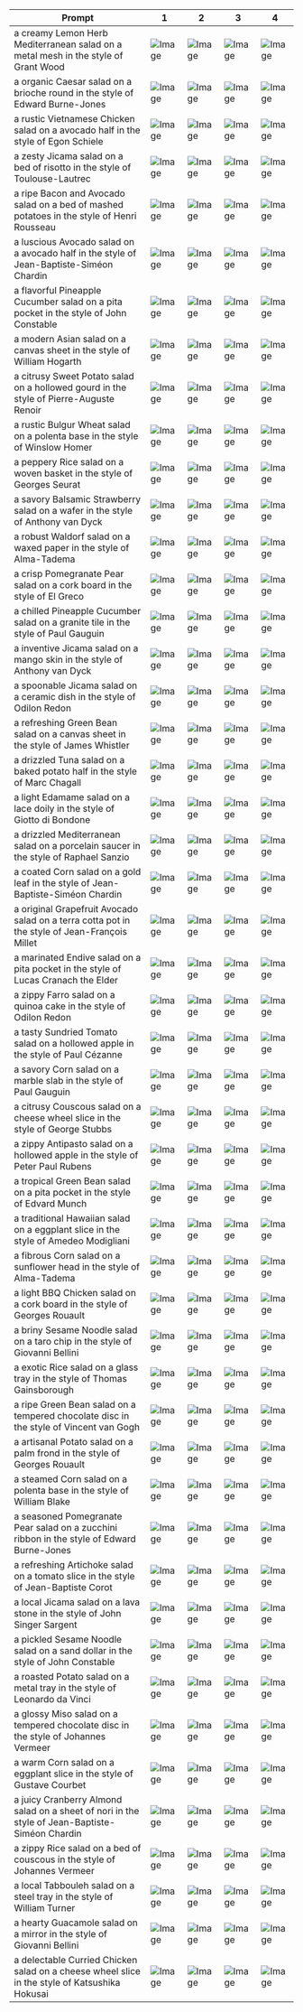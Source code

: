 | Prompt | 1 | 2 | 3 | 4 |
|-|-|-|-|-|
| a creamy Lemon Herb Mediterranean salad on a metal mesh in the style of Grant Wood | ![Image](https://salad-benchmark-public-assets.s3.us-east-2.amazonaws.com/sdxl/52079376-98b6-4cab-9ee3-ac1490f5eede-0.jpg) | ![Image](https://salad-benchmark-public-assets.s3.us-east-2.amazonaws.com/sdxl/52079376-98b6-4cab-9ee3-ac1490f5eede-1.jpg) | ![Image](https://salad-benchmark-public-assets.s3.us-east-2.amazonaws.com/sdxl/52079376-98b6-4cab-9ee3-ac1490f5eede-2.jpg) | ![Image](https://salad-benchmark-public-assets.s3.us-east-2.amazonaws.com/sdxl/52079376-98b6-4cab-9ee3-ac1490f5eede-3.jpg) |
| a organic Caesar salad on a brioche round in the style of Edward Burne-Jones | ![Image](https://salad-benchmark-public-assets.s3.us-east-2.amazonaws.com/sdxl/1dfba2d1-171a-402c-969c-b31e3c63b9a1-0.jpg) | ![Image](https://salad-benchmark-public-assets.s3.us-east-2.amazonaws.com/sdxl/1dfba2d1-171a-402c-969c-b31e3c63b9a1-1.jpg) | ![Image](https://salad-benchmark-public-assets.s3.us-east-2.amazonaws.com/sdxl/1dfba2d1-171a-402c-969c-b31e3c63b9a1-2.jpg) | ![Image](https://salad-benchmark-public-assets.s3.us-east-2.amazonaws.com/sdxl/1dfba2d1-171a-402c-969c-b31e3c63b9a1-3.jpg) |
| a rustic Vietnamese Chicken salad on a avocado half in the style of Egon Schiele | ![Image](https://salad-benchmark-public-assets.s3.us-east-2.amazonaws.com/sdxl/c99401ae-1409-4637-a45e-18c254512980-0.jpg) | ![Image](https://salad-benchmark-public-assets.s3.us-east-2.amazonaws.com/sdxl/c99401ae-1409-4637-a45e-18c254512980-1.jpg) | ![Image](https://salad-benchmark-public-assets.s3.us-east-2.amazonaws.com/sdxl/c99401ae-1409-4637-a45e-18c254512980-2.jpg) | ![Image](https://salad-benchmark-public-assets.s3.us-east-2.amazonaws.com/sdxl/c99401ae-1409-4637-a45e-18c254512980-3.jpg) |
| a zesty Jicama salad on a bed of risotto in the style of Toulouse-Lautrec | ![Image](https://salad-benchmark-public-assets.s3.us-east-2.amazonaws.com/sdxl/03f81b9e-4ec6-4d8d-b523-852f7aff51d7-0.jpg) | ![Image](https://salad-benchmark-public-assets.s3.us-east-2.amazonaws.com/sdxl/03f81b9e-4ec6-4d8d-b523-852f7aff51d7-1.jpg) | ![Image](https://salad-benchmark-public-assets.s3.us-east-2.amazonaws.com/sdxl/03f81b9e-4ec6-4d8d-b523-852f7aff51d7-2.jpg) | ![Image](https://salad-benchmark-public-assets.s3.us-east-2.amazonaws.com/sdxl/03f81b9e-4ec6-4d8d-b523-852f7aff51d7-3.jpg) |
| a ripe Bacon and Avocado salad on a bed of mashed potatoes in the style of Henri Rousseau | ![Image](https://salad-benchmark-public-assets.s3.us-east-2.amazonaws.com/sdxl/691102a6-9032-4e62-bfe4-c37247751a1c-0.jpg) | ![Image](https://salad-benchmark-public-assets.s3.us-east-2.amazonaws.com/sdxl/691102a6-9032-4e62-bfe4-c37247751a1c-1.jpg) | ![Image](https://salad-benchmark-public-assets.s3.us-east-2.amazonaws.com/sdxl/691102a6-9032-4e62-bfe4-c37247751a1c-2.jpg) | ![Image](https://salad-benchmark-public-assets.s3.us-east-2.amazonaws.com/sdxl/691102a6-9032-4e62-bfe4-c37247751a1c-3.jpg) |
| a luscious Avocado salad on a avocado half in the style of Jean-Baptiste-Siméon Chardin | ![Image](https://salad-benchmark-public-assets.s3.us-east-2.amazonaws.com/sdxl/991920a5-19c7-4e02-997e-f0a4b7820b84-0.jpg) | ![Image](https://salad-benchmark-public-assets.s3.us-east-2.amazonaws.com/sdxl/991920a5-19c7-4e02-997e-f0a4b7820b84-1.jpg) | ![Image](https://salad-benchmark-public-assets.s3.us-east-2.amazonaws.com/sdxl/991920a5-19c7-4e02-997e-f0a4b7820b84-2.jpg) | ![Image](https://salad-benchmark-public-assets.s3.us-east-2.amazonaws.com/sdxl/991920a5-19c7-4e02-997e-f0a4b7820b84-3.jpg) |
| a flavorful Pineapple Cucumber salad on a pita pocket in the style of John Constable | ![Image](https://salad-benchmark-public-assets.s3.us-east-2.amazonaws.com/sdxl/1736125f-9b09-47f1-ad2f-83758da88dce-0.jpg) | ![Image](https://salad-benchmark-public-assets.s3.us-east-2.amazonaws.com/sdxl/1736125f-9b09-47f1-ad2f-83758da88dce-1.jpg) | ![Image](https://salad-benchmark-public-assets.s3.us-east-2.amazonaws.com/sdxl/1736125f-9b09-47f1-ad2f-83758da88dce-2.jpg) | ![Image](https://salad-benchmark-public-assets.s3.us-east-2.amazonaws.com/sdxl/1736125f-9b09-47f1-ad2f-83758da88dce-3.jpg) |
| a modern Asian salad on a canvas sheet in the style of William Hogarth | ![Image](https://salad-benchmark-public-assets.s3.us-east-2.amazonaws.com/sdxl/91c1dc9c-e848-46b8-aa3f-dc1e3a51ff46-0.jpg) | ![Image](https://salad-benchmark-public-assets.s3.us-east-2.amazonaws.com/sdxl/91c1dc9c-e848-46b8-aa3f-dc1e3a51ff46-1.jpg) | ![Image](https://salad-benchmark-public-assets.s3.us-east-2.amazonaws.com/sdxl/91c1dc9c-e848-46b8-aa3f-dc1e3a51ff46-2.jpg) | ![Image](https://salad-benchmark-public-assets.s3.us-east-2.amazonaws.com/sdxl/91c1dc9c-e848-46b8-aa3f-dc1e3a51ff46-3.jpg) |
| a citrusy Sweet Potato salad on a hollowed gourd in the style of Pierre-Auguste Renoir | ![Image](https://salad-benchmark-public-assets.s3.us-east-2.amazonaws.com/sdxl/f3853ebb-a735-4067-be4f-f199760726e9-0.jpg) | ![Image](https://salad-benchmark-public-assets.s3.us-east-2.amazonaws.com/sdxl/f3853ebb-a735-4067-be4f-f199760726e9-1.jpg) | ![Image](https://salad-benchmark-public-assets.s3.us-east-2.amazonaws.com/sdxl/f3853ebb-a735-4067-be4f-f199760726e9-2.jpg) | ![Image](https://salad-benchmark-public-assets.s3.us-east-2.amazonaws.com/sdxl/f3853ebb-a735-4067-be4f-f199760726e9-3.jpg) |
| a rustic Bulgur Wheat salad on a polenta base in the style of Winslow Homer | ![Image](https://salad-benchmark-public-assets.s3.us-east-2.amazonaws.com/sdxl/5b06e294-68c7-41e7-9578-a547a2b02f1a-0.jpg) | ![Image](https://salad-benchmark-public-assets.s3.us-east-2.amazonaws.com/sdxl/5b06e294-68c7-41e7-9578-a547a2b02f1a-1.jpg) | ![Image](https://salad-benchmark-public-assets.s3.us-east-2.amazonaws.com/sdxl/5b06e294-68c7-41e7-9578-a547a2b02f1a-2.jpg) | ![Image](https://salad-benchmark-public-assets.s3.us-east-2.amazonaws.com/sdxl/5b06e294-68c7-41e7-9578-a547a2b02f1a-3.jpg) |
| a peppery Rice salad on a woven basket in the style of Georges Seurat | ![Image](https://salad-benchmark-public-assets.s3.us-east-2.amazonaws.com/sdxl/343818b6-0c15-47b3-b7e7-5e6f6774c38d-0.jpg) | ![Image](https://salad-benchmark-public-assets.s3.us-east-2.amazonaws.com/sdxl/343818b6-0c15-47b3-b7e7-5e6f6774c38d-1.jpg) | ![Image](https://salad-benchmark-public-assets.s3.us-east-2.amazonaws.com/sdxl/343818b6-0c15-47b3-b7e7-5e6f6774c38d-2.jpg) | ![Image](https://salad-benchmark-public-assets.s3.us-east-2.amazonaws.com/sdxl/343818b6-0c15-47b3-b7e7-5e6f6774c38d-3.jpg) |
| a savory Balsamic Strawberry salad on a wafer in the style of Anthony van Dyck | ![Image](https://salad-benchmark-public-assets.s3.us-east-2.amazonaws.com/sdxl/12caa2d0-5485-4e6e-bd8e-673e5bcfe335-0.jpg) | ![Image](https://salad-benchmark-public-assets.s3.us-east-2.amazonaws.com/sdxl/12caa2d0-5485-4e6e-bd8e-673e5bcfe335-1.jpg) | ![Image](https://salad-benchmark-public-assets.s3.us-east-2.amazonaws.com/sdxl/12caa2d0-5485-4e6e-bd8e-673e5bcfe335-2.jpg) | ![Image](https://salad-benchmark-public-assets.s3.us-east-2.amazonaws.com/sdxl/12caa2d0-5485-4e6e-bd8e-673e5bcfe335-3.jpg) |
| a robust Waldorf salad on a waxed paper in the style of Alma-Tadema | ![Image](https://salad-benchmark-public-assets.s3.us-east-2.amazonaws.com/sdxl/6f9a78db-4fe0-4569-9eb9-d8198e3ad340-0.jpg) | ![Image](https://salad-benchmark-public-assets.s3.us-east-2.amazonaws.com/sdxl/6f9a78db-4fe0-4569-9eb9-d8198e3ad340-1.jpg) | ![Image](https://salad-benchmark-public-assets.s3.us-east-2.amazonaws.com/sdxl/6f9a78db-4fe0-4569-9eb9-d8198e3ad340-2.jpg) | ![Image](https://salad-benchmark-public-assets.s3.us-east-2.amazonaws.com/sdxl/6f9a78db-4fe0-4569-9eb9-d8198e3ad340-3.jpg) |
| a crisp Pomegranate Pear salad on a cork board in the style of El Greco | ![Image](https://salad-benchmark-public-assets.s3.us-east-2.amazonaws.com/sdxl/e91de055-447b-41cf-8da9-59b8cc143bf1-0.jpg) | ![Image](https://salad-benchmark-public-assets.s3.us-east-2.amazonaws.com/sdxl/e91de055-447b-41cf-8da9-59b8cc143bf1-1.jpg) | ![Image](https://salad-benchmark-public-assets.s3.us-east-2.amazonaws.com/sdxl/e91de055-447b-41cf-8da9-59b8cc143bf1-2.jpg) | ![Image](https://salad-benchmark-public-assets.s3.us-east-2.amazonaws.com/sdxl/e91de055-447b-41cf-8da9-59b8cc143bf1-3.jpg) |
| a chilled Pineapple Cucumber salad on a granite tile in the style of Paul Gauguin | ![Image](https://salad-benchmark-public-assets.s3.us-east-2.amazonaws.com/sdxl/f899aba5-b93f-4246-8c56-40ea1029cd53-0.jpg) | ![Image](https://salad-benchmark-public-assets.s3.us-east-2.amazonaws.com/sdxl/f899aba5-b93f-4246-8c56-40ea1029cd53-1.jpg) | ![Image](https://salad-benchmark-public-assets.s3.us-east-2.amazonaws.com/sdxl/f899aba5-b93f-4246-8c56-40ea1029cd53-2.jpg) | ![Image](https://salad-benchmark-public-assets.s3.us-east-2.amazonaws.com/sdxl/f899aba5-b93f-4246-8c56-40ea1029cd53-3.jpg) |
| a inventive Jicama salad on a mango skin in the style of Anthony van Dyck | ![Image](https://salad-benchmark-public-assets.s3.us-east-2.amazonaws.com/sdxl/cb4bdf9a-c9ec-4162-b21a-3be49e4bb4e6-0.jpg) | ![Image](https://salad-benchmark-public-assets.s3.us-east-2.amazonaws.com/sdxl/cb4bdf9a-c9ec-4162-b21a-3be49e4bb4e6-1.jpg) | ![Image](https://salad-benchmark-public-assets.s3.us-east-2.amazonaws.com/sdxl/cb4bdf9a-c9ec-4162-b21a-3be49e4bb4e6-2.jpg) | ![Image](https://salad-benchmark-public-assets.s3.us-east-2.amazonaws.com/sdxl/cb4bdf9a-c9ec-4162-b21a-3be49e4bb4e6-3.jpg) |
| a spoonable Jicama salad on a ceramic dish in the style of Odilon Redon | ![Image](https://salad-benchmark-public-assets.s3.us-east-2.amazonaws.com/sdxl/422ffda3-7953-42ac-a713-7d81e9ebab96-0.jpg) | ![Image](https://salad-benchmark-public-assets.s3.us-east-2.amazonaws.com/sdxl/422ffda3-7953-42ac-a713-7d81e9ebab96-1.jpg) | ![Image](https://salad-benchmark-public-assets.s3.us-east-2.amazonaws.com/sdxl/422ffda3-7953-42ac-a713-7d81e9ebab96-2.jpg) | ![Image](https://salad-benchmark-public-assets.s3.us-east-2.amazonaws.com/sdxl/422ffda3-7953-42ac-a713-7d81e9ebab96-3.jpg) |
| a refreshing Green Bean salad on a canvas sheet in the style of James Whistler | ![Image](https://salad-benchmark-public-assets.s3.us-east-2.amazonaws.com/sdxl/7f048014-b15e-421f-ba47-69098ce73c81-0.jpg) | ![Image](https://salad-benchmark-public-assets.s3.us-east-2.amazonaws.com/sdxl/7f048014-b15e-421f-ba47-69098ce73c81-1.jpg) | ![Image](https://salad-benchmark-public-assets.s3.us-east-2.amazonaws.com/sdxl/7f048014-b15e-421f-ba47-69098ce73c81-2.jpg) | ![Image](https://salad-benchmark-public-assets.s3.us-east-2.amazonaws.com/sdxl/7f048014-b15e-421f-ba47-69098ce73c81-3.jpg) |
| a drizzled Tuna salad on a baked potato half in the style of Marc Chagall | ![Image](https://salad-benchmark-public-assets.s3.us-east-2.amazonaws.com/sdxl/28068c03-c3d2-4547-908a-43c7e6578518-0.jpg) | ![Image](https://salad-benchmark-public-assets.s3.us-east-2.amazonaws.com/sdxl/28068c03-c3d2-4547-908a-43c7e6578518-1.jpg) | ![Image](https://salad-benchmark-public-assets.s3.us-east-2.amazonaws.com/sdxl/28068c03-c3d2-4547-908a-43c7e6578518-2.jpg) | ![Image](https://salad-benchmark-public-assets.s3.us-east-2.amazonaws.com/sdxl/28068c03-c3d2-4547-908a-43c7e6578518-3.jpg) |
| a light Edamame salad on a lace doily in the style of Giotto di Bondone | ![Image](https://salad-benchmark-public-assets.s3.us-east-2.amazonaws.com/sdxl/f3f2dd0b-7ebf-4c68-b636-f22c53154703-0.jpg) | ![Image](https://salad-benchmark-public-assets.s3.us-east-2.amazonaws.com/sdxl/f3f2dd0b-7ebf-4c68-b636-f22c53154703-1.jpg) | ![Image](https://salad-benchmark-public-assets.s3.us-east-2.amazonaws.com/sdxl/f3f2dd0b-7ebf-4c68-b636-f22c53154703-2.jpg) | ![Image](https://salad-benchmark-public-assets.s3.us-east-2.amazonaws.com/sdxl/f3f2dd0b-7ebf-4c68-b636-f22c53154703-3.jpg) |
| a drizzled Mediterranean salad on a porcelain saucer in the style of Raphael Sanzio | ![Image](https://salad-benchmark-public-assets.s3.us-east-2.amazonaws.com/sdxl/c1498491-4296-4e09-a7ee-9726a479ecfe-0.jpg) | ![Image](https://salad-benchmark-public-assets.s3.us-east-2.amazonaws.com/sdxl/c1498491-4296-4e09-a7ee-9726a479ecfe-1.jpg) | ![Image](https://salad-benchmark-public-assets.s3.us-east-2.amazonaws.com/sdxl/c1498491-4296-4e09-a7ee-9726a479ecfe-2.jpg) | ![Image](https://salad-benchmark-public-assets.s3.us-east-2.amazonaws.com/sdxl/c1498491-4296-4e09-a7ee-9726a479ecfe-3.jpg) |
| a coated Corn salad on a gold leaf in the style of Jean-Baptiste-Siméon Chardin | ![Image](https://salad-benchmark-public-assets.s3.us-east-2.amazonaws.com/sdxl/fb6ae15a-2992-4f81-a5da-b1d9181fba8b-0.jpg) | ![Image](https://salad-benchmark-public-assets.s3.us-east-2.amazonaws.com/sdxl/fb6ae15a-2992-4f81-a5da-b1d9181fba8b-1.jpg) | ![Image](https://salad-benchmark-public-assets.s3.us-east-2.amazonaws.com/sdxl/fb6ae15a-2992-4f81-a5da-b1d9181fba8b-2.jpg) | ![Image](https://salad-benchmark-public-assets.s3.us-east-2.amazonaws.com/sdxl/fb6ae15a-2992-4f81-a5da-b1d9181fba8b-3.jpg) |
| a original Grapefruit Avocado salad on a terra cotta pot in the style of Jean-François Millet | ![Image](https://salad-benchmark-public-assets.s3.us-east-2.amazonaws.com/sdxl/a0b837df-48f1-450c-a151-aed71f3cbe1b-0.jpg) | ![Image](https://salad-benchmark-public-assets.s3.us-east-2.amazonaws.com/sdxl/a0b837df-48f1-450c-a151-aed71f3cbe1b-1.jpg) | ![Image](https://salad-benchmark-public-assets.s3.us-east-2.amazonaws.com/sdxl/a0b837df-48f1-450c-a151-aed71f3cbe1b-2.jpg) | ![Image](https://salad-benchmark-public-assets.s3.us-east-2.amazonaws.com/sdxl/a0b837df-48f1-450c-a151-aed71f3cbe1b-3.jpg) |
| a marinated Endive salad on a pita pocket in the style of Lucas Cranach the Elder | ![Image](https://salad-benchmark-public-assets.s3.us-east-2.amazonaws.com/sdxl/22158fad-4c54-4980-b520-bb7c7512d69d-0.jpg) | ![Image](https://salad-benchmark-public-assets.s3.us-east-2.amazonaws.com/sdxl/22158fad-4c54-4980-b520-bb7c7512d69d-1.jpg) | ![Image](https://salad-benchmark-public-assets.s3.us-east-2.amazonaws.com/sdxl/22158fad-4c54-4980-b520-bb7c7512d69d-2.jpg) | ![Image](https://salad-benchmark-public-assets.s3.us-east-2.amazonaws.com/sdxl/22158fad-4c54-4980-b520-bb7c7512d69d-3.jpg) |
| a zippy Farro salad on a quinoa cake in the style of Odilon Redon | ![Image](https://salad-benchmark-public-assets.s3.us-east-2.amazonaws.com/sdxl/472f32e9-c6de-427e-a113-17c779870e4b-0.jpg) | ![Image](https://salad-benchmark-public-assets.s3.us-east-2.amazonaws.com/sdxl/472f32e9-c6de-427e-a113-17c779870e4b-1.jpg) | ![Image](https://salad-benchmark-public-assets.s3.us-east-2.amazonaws.com/sdxl/472f32e9-c6de-427e-a113-17c779870e4b-2.jpg) | ![Image](https://salad-benchmark-public-assets.s3.us-east-2.amazonaws.com/sdxl/472f32e9-c6de-427e-a113-17c779870e4b-3.jpg) |
| a tasty Sundried Tomato salad on a hollowed apple in the style of Paul Cézanne | ![Image](https://salad-benchmark-public-assets.s3.us-east-2.amazonaws.com/sdxl/dba6632c-ef84-40d4-9456-4aadfa681895-0.jpg) | ![Image](https://salad-benchmark-public-assets.s3.us-east-2.amazonaws.com/sdxl/dba6632c-ef84-40d4-9456-4aadfa681895-1.jpg) | ![Image](https://salad-benchmark-public-assets.s3.us-east-2.amazonaws.com/sdxl/dba6632c-ef84-40d4-9456-4aadfa681895-2.jpg) | ![Image](https://salad-benchmark-public-assets.s3.us-east-2.amazonaws.com/sdxl/dba6632c-ef84-40d4-9456-4aadfa681895-3.jpg) |
| a savory Corn salad on a marble slab in the style of Paul Gauguin | ![Image](https://salad-benchmark-public-assets.s3.us-east-2.amazonaws.com/sdxl/2a4b1d69-ddc6-462a-8420-d77a13d06f4d-0.jpg) | ![Image](https://salad-benchmark-public-assets.s3.us-east-2.amazonaws.com/sdxl/2a4b1d69-ddc6-462a-8420-d77a13d06f4d-1.jpg) | ![Image](https://salad-benchmark-public-assets.s3.us-east-2.amazonaws.com/sdxl/2a4b1d69-ddc6-462a-8420-d77a13d06f4d-2.jpg) | ![Image](https://salad-benchmark-public-assets.s3.us-east-2.amazonaws.com/sdxl/2a4b1d69-ddc6-462a-8420-d77a13d06f4d-3.jpg) |
| a citrusy Couscous salad on a cheese wheel slice in the style of George Stubbs | ![Image](https://salad-benchmark-public-assets.s3.us-east-2.amazonaws.com/sdxl/9caf7de3-aceb-4fda-8c23-b4f0c3a3271b-0.jpg) | ![Image](https://salad-benchmark-public-assets.s3.us-east-2.amazonaws.com/sdxl/9caf7de3-aceb-4fda-8c23-b4f0c3a3271b-1.jpg) | ![Image](https://salad-benchmark-public-assets.s3.us-east-2.amazonaws.com/sdxl/9caf7de3-aceb-4fda-8c23-b4f0c3a3271b-2.jpg) | ![Image](https://salad-benchmark-public-assets.s3.us-east-2.amazonaws.com/sdxl/9caf7de3-aceb-4fda-8c23-b4f0c3a3271b-3.jpg) |
| a zippy Antipasto salad on a hollowed apple in the style of Peter Paul Rubens | ![Image](https://salad-benchmark-public-assets.s3.us-east-2.amazonaws.com/sdxl/167c58c2-243a-471a-8e91-d260d9474cc0-0.jpg) | ![Image](https://salad-benchmark-public-assets.s3.us-east-2.amazonaws.com/sdxl/167c58c2-243a-471a-8e91-d260d9474cc0-1.jpg) | ![Image](https://salad-benchmark-public-assets.s3.us-east-2.amazonaws.com/sdxl/167c58c2-243a-471a-8e91-d260d9474cc0-2.jpg) | ![Image](https://salad-benchmark-public-assets.s3.us-east-2.amazonaws.com/sdxl/167c58c2-243a-471a-8e91-d260d9474cc0-3.jpg) |
| a tropical Green Bean salad on a pita pocket in the style of Edvard Munch | ![Image](https://salad-benchmark-public-assets.s3.us-east-2.amazonaws.com/sdxl/7789b617-67ee-4784-9548-84bf45284ffd-0.jpg) | ![Image](https://salad-benchmark-public-assets.s3.us-east-2.amazonaws.com/sdxl/7789b617-67ee-4784-9548-84bf45284ffd-1.jpg) | ![Image](https://salad-benchmark-public-assets.s3.us-east-2.amazonaws.com/sdxl/7789b617-67ee-4784-9548-84bf45284ffd-2.jpg) | ![Image](https://salad-benchmark-public-assets.s3.us-east-2.amazonaws.com/sdxl/7789b617-67ee-4784-9548-84bf45284ffd-3.jpg) |
| a traditional Hawaiian salad on a eggplant slice in the style of Amedeo Modigliani | ![Image](https://salad-benchmark-public-assets.s3.us-east-2.amazonaws.com/sdxl/89a3167c-82ae-40c6-8cba-de522dc24ca0-0.jpg) | ![Image](https://salad-benchmark-public-assets.s3.us-east-2.amazonaws.com/sdxl/89a3167c-82ae-40c6-8cba-de522dc24ca0-1.jpg) | ![Image](https://salad-benchmark-public-assets.s3.us-east-2.amazonaws.com/sdxl/89a3167c-82ae-40c6-8cba-de522dc24ca0-2.jpg) | ![Image](https://salad-benchmark-public-assets.s3.us-east-2.amazonaws.com/sdxl/89a3167c-82ae-40c6-8cba-de522dc24ca0-3.jpg) |
| a fibrous Corn salad on a sunflower head in the style of Alma-Tadema | ![Image](https://salad-benchmark-public-assets.s3.us-east-2.amazonaws.com/sdxl/ee0d5784-e44a-4cc3-9a47-461ee5a9e027-0.jpg) | ![Image](https://salad-benchmark-public-assets.s3.us-east-2.amazonaws.com/sdxl/ee0d5784-e44a-4cc3-9a47-461ee5a9e027-1.jpg) | ![Image](https://salad-benchmark-public-assets.s3.us-east-2.amazonaws.com/sdxl/ee0d5784-e44a-4cc3-9a47-461ee5a9e027-2.jpg) | ![Image](https://salad-benchmark-public-assets.s3.us-east-2.amazonaws.com/sdxl/ee0d5784-e44a-4cc3-9a47-461ee5a9e027-3.jpg) |
| a light BBQ Chicken salad on a cork board in the style of Georges Rouault | ![Image](https://salad-benchmark-public-assets.s3.us-east-2.amazonaws.com/sdxl/9b83a73d-a730-4240-8c49-ddf62b9c6e75-0.jpg) | ![Image](https://salad-benchmark-public-assets.s3.us-east-2.amazonaws.com/sdxl/9b83a73d-a730-4240-8c49-ddf62b9c6e75-1.jpg) | ![Image](https://salad-benchmark-public-assets.s3.us-east-2.amazonaws.com/sdxl/9b83a73d-a730-4240-8c49-ddf62b9c6e75-2.jpg) | ![Image](https://salad-benchmark-public-assets.s3.us-east-2.amazonaws.com/sdxl/9b83a73d-a730-4240-8c49-ddf62b9c6e75-3.jpg) |
| a briny Sesame Noodle salad on a taro chip in the style of Giovanni Bellini | ![Image](https://salad-benchmark-public-assets.s3.us-east-2.amazonaws.com/sdxl/2f8b3f88-88fe-4105-828d-317928f0d582-0.jpg) | ![Image](https://salad-benchmark-public-assets.s3.us-east-2.amazonaws.com/sdxl/2f8b3f88-88fe-4105-828d-317928f0d582-1.jpg) | ![Image](https://salad-benchmark-public-assets.s3.us-east-2.amazonaws.com/sdxl/2f8b3f88-88fe-4105-828d-317928f0d582-2.jpg) | ![Image](https://salad-benchmark-public-assets.s3.us-east-2.amazonaws.com/sdxl/2f8b3f88-88fe-4105-828d-317928f0d582-3.jpg) |
| a exotic Rice salad on a glass tray in the style of Thomas Gainsborough | ![Image](https://salad-benchmark-public-assets.s3.us-east-2.amazonaws.com/sdxl/d313c372-722a-480c-9981-e770f7782635-0.jpg) | ![Image](https://salad-benchmark-public-assets.s3.us-east-2.amazonaws.com/sdxl/d313c372-722a-480c-9981-e770f7782635-1.jpg) | ![Image](https://salad-benchmark-public-assets.s3.us-east-2.amazonaws.com/sdxl/d313c372-722a-480c-9981-e770f7782635-2.jpg) | ![Image](https://salad-benchmark-public-assets.s3.us-east-2.amazonaws.com/sdxl/d313c372-722a-480c-9981-e770f7782635-3.jpg) |
| a ripe Green Bean salad on a tempered chocolate disc in the style of Vincent van Gogh | ![Image](https://salad-benchmark-public-assets.s3.us-east-2.amazonaws.com/sdxl/7bd2f952-0400-4955-aecc-0b69e1d6ed85-0.jpg) | ![Image](https://salad-benchmark-public-assets.s3.us-east-2.amazonaws.com/sdxl/7bd2f952-0400-4955-aecc-0b69e1d6ed85-1.jpg) | ![Image](https://salad-benchmark-public-assets.s3.us-east-2.amazonaws.com/sdxl/7bd2f952-0400-4955-aecc-0b69e1d6ed85-2.jpg) | ![Image](https://salad-benchmark-public-assets.s3.us-east-2.amazonaws.com/sdxl/7bd2f952-0400-4955-aecc-0b69e1d6ed85-3.jpg) |
| a artisanal Potato salad on a palm frond in the style of Georges Rouault | ![Image](https://salad-benchmark-public-assets.s3.us-east-2.amazonaws.com/sdxl/a104a59e-1d19-4217-9092-e339a8cea5e7-0.jpg) | ![Image](https://salad-benchmark-public-assets.s3.us-east-2.amazonaws.com/sdxl/a104a59e-1d19-4217-9092-e339a8cea5e7-1.jpg) | ![Image](https://salad-benchmark-public-assets.s3.us-east-2.amazonaws.com/sdxl/a104a59e-1d19-4217-9092-e339a8cea5e7-2.jpg) | ![Image](https://salad-benchmark-public-assets.s3.us-east-2.amazonaws.com/sdxl/a104a59e-1d19-4217-9092-e339a8cea5e7-3.jpg) |
| a steamed Corn salad on a polenta base in the style of William Blake | ![Image](https://salad-benchmark-public-assets.s3.us-east-2.amazonaws.com/sdxl/971f313d-0d26-4c89-b957-9b48e423030d-0.jpg) | ![Image](https://salad-benchmark-public-assets.s3.us-east-2.amazonaws.com/sdxl/971f313d-0d26-4c89-b957-9b48e423030d-1.jpg) | ![Image](https://salad-benchmark-public-assets.s3.us-east-2.amazonaws.com/sdxl/971f313d-0d26-4c89-b957-9b48e423030d-2.jpg) | ![Image](https://salad-benchmark-public-assets.s3.us-east-2.amazonaws.com/sdxl/971f313d-0d26-4c89-b957-9b48e423030d-3.jpg) |
| a seasoned Pomegranate Pear salad on a zucchini ribbon in the style of Edward Burne-Jones | ![Image](https://salad-benchmark-public-assets.s3.us-east-2.amazonaws.com/sdxl/08539cb5-e068-4440-836b-a7e665ca9216-0.jpg) | ![Image](https://salad-benchmark-public-assets.s3.us-east-2.amazonaws.com/sdxl/08539cb5-e068-4440-836b-a7e665ca9216-1.jpg) | ![Image](https://salad-benchmark-public-assets.s3.us-east-2.amazonaws.com/sdxl/08539cb5-e068-4440-836b-a7e665ca9216-2.jpg) | ![Image](https://salad-benchmark-public-assets.s3.us-east-2.amazonaws.com/sdxl/08539cb5-e068-4440-836b-a7e665ca9216-3.jpg) |
| a refreshing Artichoke salad on a tomato slice in the style of Jean-Baptiste Corot | ![Image](https://salad-benchmark-public-assets.s3.us-east-2.amazonaws.com/sdxl/23b3dbc7-b086-48b3-b123-179f8535f8f1-0.jpg) | ![Image](https://salad-benchmark-public-assets.s3.us-east-2.amazonaws.com/sdxl/23b3dbc7-b086-48b3-b123-179f8535f8f1-1.jpg) | ![Image](https://salad-benchmark-public-assets.s3.us-east-2.amazonaws.com/sdxl/23b3dbc7-b086-48b3-b123-179f8535f8f1-2.jpg) | ![Image](https://salad-benchmark-public-assets.s3.us-east-2.amazonaws.com/sdxl/23b3dbc7-b086-48b3-b123-179f8535f8f1-3.jpg) |
| a local Jicama salad on a lava stone in the style of John Singer Sargent | ![Image](https://salad-benchmark-public-assets.s3.us-east-2.amazonaws.com/sdxl/2e1545f3-7ad3-4fd1-9fc4-5553a9676129-0.jpg) | ![Image](https://salad-benchmark-public-assets.s3.us-east-2.amazonaws.com/sdxl/2e1545f3-7ad3-4fd1-9fc4-5553a9676129-1.jpg) | ![Image](https://salad-benchmark-public-assets.s3.us-east-2.amazonaws.com/sdxl/2e1545f3-7ad3-4fd1-9fc4-5553a9676129-2.jpg) | ![Image](https://salad-benchmark-public-assets.s3.us-east-2.amazonaws.com/sdxl/2e1545f3-7ad3-4fd1-9fc4-5553a9676129-3.jpg) |
| a pickled Sesame Noodle salad on a sand dollar in the style of John Constable | ![Image](https://salad-benchmark-public-assets.s3.us-east-2.amazonaws.com/sdxl/4a5312e2-e877-4634-9ca5-7e3440ad1618-0.jpg) | ![Image](https://salad-benchmark-public-assets.s3.us-east-2.amazonaws.com/sdxl/4a5312e2-e877-4634-9ca5-7e3440ad1618-1.jpg) | ![Image](https://salad-benchmark-public-assets.s3.us-east-2.amazonaws.com/sdxl/4a5312e2-e877-4634-9ca5-7e3440ad1618-2.jpg) | ![Image](https://salad-benchmark-public-assets.s3.us-east-2.amazonaws.com/sdxl/4a5312e2-e877-4634-9ca5-7e3440ad1618-3.jpg) |
| a roasted Potato salad on a metal tray in the style of Leonardo da Vinci | ![Image](https://salad-benchmark-public-assets.s3.us-east-2.amazonaws.com/sdxl/069b6f3d-a3a9-41c3-9143-12a2552a4acb-0.jpg) | ![Image](https://salad-benchmark-public-assets.s3.us-east-2.amazonaws.com/sdxl/069b6f3d-a3a9-41c3-9143-12a2552a4acb-1.jpg) | ![Image](https://salad-benchmark-public-assets.s3.us-east-2.amazonaws.com/sdxl/069b6f3d-a3a9-41c3-9143-12a2552a4acb-2.jpg) | ![Image](https://salad-benchmark-public-assets.s3.us-east-2.amazonaws.com/sdxl/069b6f3d-a3a9-41c3-9143-12a2552a4acb-3.jpg) |
| a glossy Miso salad on a tempered chocolate disc in the style of Johannes Vermeer | ![Image](https://salad-benchmark-public-assets.s3.us-east-2.amazonaws.com/sdxl/a9568455-a5f9-48b6-af82-1b8654c375ac-0.jpg) | ![Image](https://salad-benchmark-public-assets.s3.us-east-2.amazonaws.com/sdxl/a9568455-a5f9-48b6-af82-1b8654c375ac-1.jpg) | ![Image](https://salad-benchmark-public-assets.s3.us-east-2.amazonaws.com/sdxl/a9568455-a5f9-48b6-af82-1b8654c375ac-2.jpg) | ![Image](https://salad-benchmark-public-assets.s3.us-east-2.amazonaws.com/sdxl/a9568455-a5f9-48b6-af82-1b8654c375ac-3.jpg) |
| a warm Corn salad on a eggplant slice in the style of Gustave Courbet | ![Image](https://salad-benchmark-public-assets.s3.us-east-2.amazonaws.com/sdxl/1d94653f-50cb-46a7-8298-92e81ed32be5-0.jpg) | ![Image](https://salad-benchmark-public-assets.s3.us-east-2.amazonaws.com/sdxl/1d94653f-50cb-46a7-8298-92e81ed32be5-1.jpg) | ![Image](https://salad-benchmark-public-assets.s3.us-east-2.amazonaws.com/sdxl/1d94653f-50cb-46a7-8298-92e81ed32be5-2.jpg) | ![Image](https://salad-benchmark-public-assets.s3.us-east-2.amazonaws.com/sdxl/1d94653f-50cb-46a7-8298-92e81ed32be5-3.jpg) |
| a juicy Cranberry Almond salad on a sheet of nori in the style of Jean-Baptiste-Siméon Chardin | ![Image](https://salad-benchmark-public-assets.s3.us-east-2.amazonaws.com/sdxl/add1e85c-df80-476e-a485-55010b81eaae-0.jpg) | ![Image](https://salad-benchmark-public-assets.s3.us-east-2.amazonaws.com/sdxl/add1e85c-df80-476e-a485-55010b81eaae-1.jpg) | ![Image](https://salad-benchmark-public-assets.s3.us-east-2.amazonaws.com/sdxl/add1e85c-df80-476e-a485-55010b81eaae-2.jpg) | ![Image](https://salad-benchmark-public-assets.s3.us-east-2.amazonaws.com/sdxl/add1e85c-df80-476e-a485-55010b81eaae-3.jpg) |
| a zippy Rice salad on a bed of couscous in the style of Johannes Vermeer | ![Image](https://salad-benchmark-public-assets.s3.us-east-2.amazonaws.com/sdxl/fa263c42-8502-4d77-8722-646a03016ce1-0.jpg) | ![Image](https://salad-benchmark-public-assets.s3.us-east-2.amazonaws.com/sdxl/fa263c42-8502-4d77-8722-646a03016ce1-1.jpg) | ![Image](https://salad-benchmark-public-assets.s3.us-east-2.amazonaws.com/sdxl/fa263c42-8502-4d77-8722-646a03016ce1-2.jpg) | ![Image](https://salad-benchmark-public-assets.s3.us-east-2.amazonaws.com/sdxl/fa263c42-8502-4d77-8722-646a03016ce1-3.jpg) |
| a local Tabbouleh salad on a steel tray in the style of William Turner | ![Image](https://salad-benchmark-public-assets.s3.us-east-2.amazonaws.com/sdxl/03586f0c-2a2c-4bb7-8d16-26ed387ca95c-0.jpg) | ![Image](https://salad-benchmark-public-assets.s3.us-east-2.amazonaws.com/sdxl/03586f0c-2a2c-4bb7-8d16-26ed387ca95c-1.jpg) | ![Image](https://salad-benchmark-public-assets.s3.us-east-2.amazonaws.com/sdxl/03586f0c-2a2c-4bb7-8d16-26ed387ca95c-2.jpg) | ![Image](https://salad-benchmark-public-assets.s3.us-east-2.amazonaws.com/sdxl/03586f0c-2a2c-4bb7-8d16-26ed387ca95c-3.jpg) |
| a hearty Guacamole salad on a mirror in the style of Giovanni Bellini | ![Image](https://salad-benchmark-public-assets.s3.us-east-2.amazonaws.com/sdxl/9ebe0836-f585-42ea-bafa-93dd130bc8a3-0.jpg) | ![Image](https://salad-benchmark-public-assets.s3.us-east-2.amazonaws.com/sdxl/9ebe0836-f585-42ea-bafa-93dd130bc8a3-1.jpg) | ![Image](https://salad-benchmark-public-assets.s3.us-east-2.amazonaws.com/sdxl/9ebe0836-f585-42ea-bafa-93dd130bc8a3-2.jpg) | ![Image](https://salad-benchmark-public-assets.s3.us-east-2.amazonaws.com/sdxl/9ebe0836-f585-42ea-bafa-93dd130bc8a3-3.jpg) |
| a delectable Curried Chicken salad on a cheese wheel slice in the style of Katsushika Hokusai | ![Image](https://salad-benchmark-public-assets.s3.us-east-2.amazonaws.com/sdxl/0e6813ba-d8d4-46fa-8c93-741b49dc7428-0.jpg) | ![Image](https://salad-benchmark-public-assets.s3.us-east-2.amazonaws.com/sdxl/0e6813ba-d8d4-46fa-8c93-741b49dc7428-1.jpg) | ![Image](https://salad-benchmark-public-assets.s3.us-east-2.amazonaws.com/sdxl/0e6813ba-d8d4-46fa-8c93-741b49dc7428-2.jpg) | ![Image](https://salad-benchmark-public-assets.s3.us-east-2.amazonaws.com/sdxl/0e6813ba-d8d4-46fa-8c93-741b49dc7428-3.jpg) |
